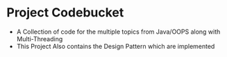 # Project Codebucket
* A Collection of code for the multiple topics from Java/OOPS along with Multi-Threading
* This Project Also contains the Design Pattern which are implemented 
